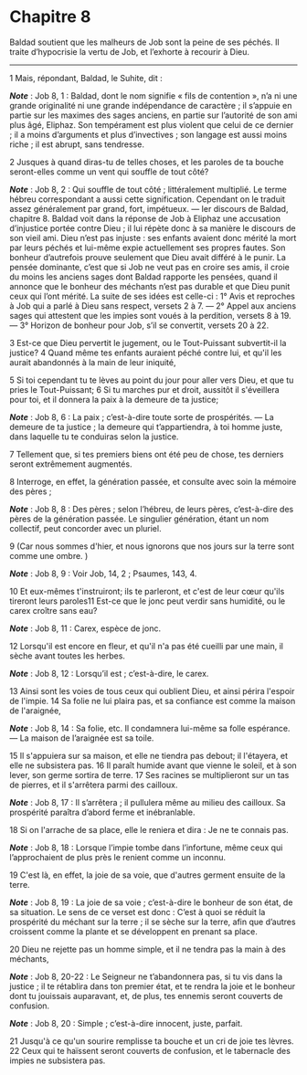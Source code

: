 # Chapitre 8

Baldad soutient que les malheurs de Job sont la peine de ses péchés.
Il traite d’hypocrisie la vertu de Job, et l’exhorte à recourir à Dieu.

***

1 Mais, répondant, Baldad, le Suhite, dit :

***Note*** :  Job 8, 1 : Baldad, dont le nom signifie « fils de contention », n’a ni une grande originalité ni une grande indépendance de caractère ; il s’appuie en partie sur les maximes des sages anciens, en partie sur l’autorité de son ami plus âgé, Eliphaz. Son tempérament est plus violent que celui de ce dernier ; il a moins d’arguments et plus d’invectives ; son langage est aussi moins riche ; il est abrupt, sans tendresse.


2 Jusques à quand diras-tu de telles choses, et les paroles de ta bouche seront-elles comme un vent qui souffle de tout côté?

***Note*** :  Job 8, 2 : Qui souffle de tout côté ; littéralement multiplié. Le terme hébreu correspondant a aussi cette signification. Cependant on le traduit assez généralement par grand, fort, impétueux. ― Ier discours de Baldad, chapitre 8. Baldad voit dans la réponse de Job à Eliphaz une accusation d’injustice portée contre Dieu ; il lui répète donc à sa manière le discours de son vieil ami. Dieu n’est pas injuste : ses enfants avaient donc mérité la mort par leurs péchés et lui-même expie actuellement ses propres fautes. Son bonheur d’autrefois prouve seulement que Dieu avait différé à le punir. La pensée dominante, c’est que si Job ne veut pas en croire ses amis, il croie du moins les anciens sages dont Baldad rapporte les pensées, quand il annonce que le bonheur des méchants n’est pas durable et que Dieu punit ceux qui l’ont mérité. La suite de ses idées est celle-ci : 1° Avis et reproches à Job qui a parlé à Dieu sans respect, versets 2 à 7. ― 2° Appel aux anciens sages qui attestent que les impies sont voués
à la perdition, versets 8 à 19. ― 3° Horizon de bonheur pour Job, s’il se convertit, versets 20 à 22.

3 Est-ce que Dieu pervertit le jugement, ou le Tout-Puissant subvertit-il la justice? 4 Quand même tes enfants auraient péché contre lui, et qu'il les aurait abandonnés à la main de leur iniquité,


5 Si toi cependant tu te lèves au point du jour pour aller vers Dieu, et que tu pries le Tout-Puissant; 6 Si tu marches pur et droit, aussitôt il s'éveillera pour toi, et il donnera la paix à la demeure de ta justice;

***Note*** :  Job 8, 6 : La paix ; c’est-à-dire toute sorte de prospérités. ― La demeure de ta justice ; la demeure qui t’appartiendra, à toi homme juste, dans laquelle tu te conduiras selon la justice.

7 Tellement que, si tes premiers biens ont été peu de chose, tes derniers seront extrêmement augmentés.


8 Interroge, en effet, la génération passée, et consulte avec soin la mémoire des pères ;

***Note*** :  Job 8, 8 : Des pères ; selon l’hébreu, de leurs pères, c’est-à-dire des pères de la génération passée. Le singulier génération, étant un nom collectif, peut concorder avec un pluriel.

9 (Car nous sommes d'hier, et nous ignorons que nos jours sur la terre sont comme une ombre. )

***Note*** :  Job 8, 9 : Voir Job, 14, 2 ; Psaumes, 143, 4.

10 Et eux-mêmes t'instruiront; ils te parleront, et c'est de leur cœur qu'ils tireront leurs paroles11 Est-ce que le jonc peut verdir sans humidité, ou le carex croître sans eau?

***Note*** :  Job 8, 11 : Carex, espèce de jonc.

12 Lorsqu'il est encore en fleur, et qu'il n'a pas été cueilli par une main, il sèche avant toutes les herbes.

***Note*** :  Job 8, 12 : Lorsqu’il est ; c’est-à-dire, le carex.

13 Ainsi sont les voies de tous ceux qui oublient Dieu, et ainsi périra l'espoir de l'impie. 14 Sa folie ne lui plaira pas, et sa confiance est comme la maison de l'araignée,

***Note*** :  Job 8, 14 : Sa folie, etc. Il condamnera lui-même sa folle espérance. ― La maison de l’araignée est sa toile.

15 Il s'appuiera sur sa maison, et elle ne tiendra pas debout; il l'étayera, et elle ne subsistera pas. 16 Il paraît humide avant que vienne le soleil, et à son lever, son germe sortira de terre. 17 Ses racines se multiplieront sur un tas de pierres, et il s'arrêtera parmi des cailloux.

***Note*** :  Job 8, 17 : Il s’arrêtera ; il pullulera même au milieu des cailloux. Sa prospérité paraîtra d’abord ferme et inébranlable.

18 Si on l'arrache de sa place, elle le reniera et dira : Je ne te connais pas.

***Note*** :  Job 8, 18 : Lorsque l’impie tombe dans l’infortune, même ceux qui l’approchaient de plus près le renient comme un inconnu.

19 C'est là, en effet, la joie de sa voie, que d'autres germent ensuite de la terre.

***Note*** :  Job 8, 19 : La joie de sa voie ; c’est-à-dire le bonheur de son état, de sa situation. Le sens de ce verset est donc : C’est à quoi se réduit la prospérité du méchant sur la terre ; il se sèche sur la terre, afin que d’autres croissent comme la plante et se développent en prenant sa place.


20 Dieu ne rejette pas un homme simple, et il ne tendra pas la main à des méchants,

***Note*** :  Job 8, 20-22 : Le Seigneur ne t’abandonnera pas, si tu vis dans la justice ; il te rétablira dans ton premier état, et te rendra la joie et le bonheur dont tu jouissais auparavant, et, de plus, tes ennemis seront couverts de confusion.

***Note*** :  Job 8, 20 : Simple ; c’est-à-dire innocent, juste, parfait.

21 Jusqu'à ce qu'un sourire remplisse ta bouche et un cri de joie tes lèvres. 22 Ceux qui te haïssent seront couverts de confusion, et le tabernacle des impies ne subsistera pas.

